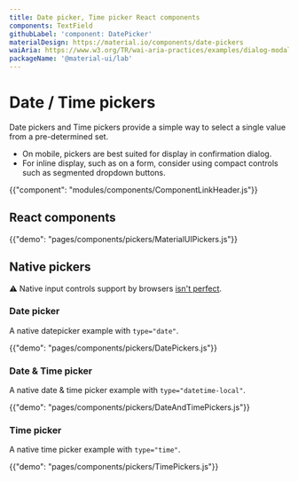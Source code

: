 ```yaml
---
title: Date picker, Time picker React components
components: TextField
githubLabel: 'component: DatePicker'
materialDesign: https://material.io/components/date-pickers
waiAria: https://www.w3.org/TR/wai-aria-practices/examples/dialog-modal/datepicker-dialog.html
packageName: '@material-ui/lab'
---
```


# Date / Time pickers

<p class="description">Date pickers and Time pickers provide a simple way to select a single value from a pre-determined set.</p>

- On mobile, pickers are best suited for display in confirmation dialog.
- For inline display, such as on a form, consider using compact controls such as segmented dropdown buttons.

{{"component": "modules/components/ComponentLinkHeader.js"}}

## React components

{{"demo": "pages/components/pickers/MaterialUIPickers.js"}}

## Native pickers

⚠️ Native input controls support by browsers [isn't perfect](https://caniuse.com/#feat=input-datetime).

### Date picker

A native datepicker example with `type="date"`.

{{"demo": "pages/components/pickers/DatePickers.js"}}

### Date & Time picker

A native date & time picker example with `type="datetime-local"`.

{{"demo": "pages/components/pickers/DateAndTimePickers.js"}}

### Time picker

A native time picker example with `type="time"`.

{{"demo": "pages/components/pickers/TimePickers.js"}}
